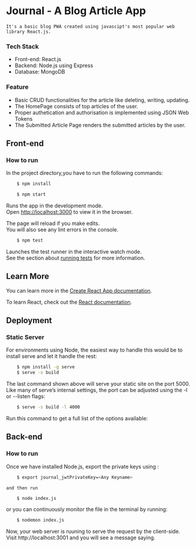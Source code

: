 # Journal - A Blog Article App
`It's a basic blog PWA created using javascipt's most popular web library React.js.`

### Tech Stack
* Front-end: React.js
* Backend: Node.js using Express
* Database: MongoDB


### Feature
* Basic CRUD functionalities for the article like deleting, writing, updating.
* The HomePage consists of top articles of the user.
* Proper authetication and authorisation is implemented using JSON Web Tokens
* The Submitted Article Page renders the submitted articles by the user.

## Front-end

### How to run
In the project directory,you have to run the following commands:

```bash
    $ npm install

    $ npm start
```

Runs the app in the development mode.\
Open [http://localhost:3000](http://localhost:3000) to view it in the browser.

The page will reload if you make edits.\
You will also see any lint errors in the console.

``` bash
    $ npm test
```

Launches the test runner in the interactive watch mode.\
See the section about [running tests](https://facebook.github.io/create-react-app/docs/running-tests) for more information.

## Learn More

You can learn more in the [Create React App documentation](https://facebook.github.io/create-react-app/docs/getting-started).

To learn React, check out the [React documentation](https://reactjs.org/).


## Deployment
### Static Server
For environments using Node, the easiest way to handle this would be to install serve and let it handle the rest:

```bash
    $ npm install -g serve
    $ serve -s build
```
The last command shown above will serve your static site on the port 5000. Like many of serve’s internal settings, the port can be adjusted using the -l or --listen flags:

``` bash
    $ serve -s build -l 4000
```
Run this command to get a full list of the options available:

## Back-end

### How to run

Once we have installed Node.js, export the private keys using : 

``` bash
    $ export journal_jwtPrivateKey=<Any Keyname>
```
    and then run
``` bash
    $ node index.js
```

or you can continuously monitor the file in the terminal by running:

```bash
    $ nodemon index.js
```
Now, your web server is ruuning to serve the request by the client-side. Visit http://localhost:3001 and you will see a message saying.
